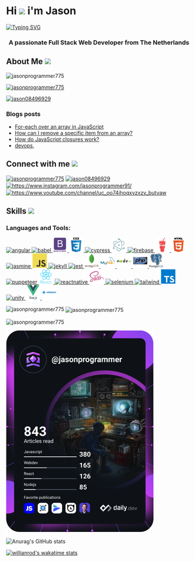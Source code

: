 <h1> Hi <img src = "https://raw.githubusercontent.com/MartinHeinz/MartinHeinz/master/wave.gif" width = 50px> i'm Jason</h1>
<p align='center'>
  
  [![Typing SVG](https://readme-typing-svg.herokuapp.com?color=%2336BCF7&lines=Welcome+to+my+github+page)](https://git.io/typing-svg)
  
<h3 align="center">A passionate Full Stack Web Developer from The Netherlands</h3>
<h2> About Me <img src = "https://media0.giphy.com/media/KDDpcKigbfFpnejZs6/giphy.gif?cid=ecf05e47oy6f4zjs8g1qoiystc56cu7r9tb8a1fe76e05oty&rid=giphy.gif" width = 100px></h2>
<p align="left"> <img src="https://komarev.com/ghpvc/?username=jasonprogrammer775&label=Profile%20views&color=0e75b6&style=flat" alt="jasonprogrammer775" /> </p>

<p align="left"> <a href="https://github.com/ryo-ma/github-profile-trophy"><img src="https://github-profile-trophy.vercel.app/?username=jasonprogrammer775" alt="jasonprogrammer775" /></a> </p>

<p align="left"> <a href="https://twitter.com/jason08496929" target="blank"><img src="https://img.shields.io/twitter/follow/jason08496929?logo=twitter&style=for-the-badge" alt="jason08496929" /></a> </p>

### Blogs posts
<!-- BLOG-POST-LIST:START -->
- [For-each over an array in JavaScript](https://dev.to/jasonprogrammer775/for-each-over-an-array-in-javascript-3a5j)
- [How can I remove a specific item from an array?](https://dev.to/jasonprogrammer775/how-can-i-remove-a-specific-item-from-an-array-2np2)
- [How do JavaScript closures work?](https://dev.to/jasonprogrammer775/how-do-javascript-closures-work-emo)
- [devops,](https://dev.to/jasonprogrammer775/devops-4dkc)
<!-- BLOG-POST-LIST:END -->

<!-- YOUTUBE-VIDEOS-LIST:START -->
<!-- YOUTUBE-VIDEOS-LIST:END -->



<h2> Connect with me <img src='https://raw.githubusercontent.com/ShahriarShafin/ShahriarShafin/main/Assets/handshake.gif' width="100px"> </h2>
<p align="left">
<a href="https://dev.to/jasonprogrammer775" target="blank"><img align="center" src="https://cdn.jsdelivr.net/npm/simple-icons@3.0.1/icons/dev-dot-to.svg" alt="jasonprogrammer775" height="30" width="40" /></a>
<a href="https://twitter.com/jason08496929" target="blank"><img align="center" src="https://raw.githubusercontent.com/rahuldkjain/github-profile-readme-generator/master/src/images/icons/Social/twitter.svg" alt="jason08496929" height="30" width="40" /></a>
<a href="https://www.instagram.com/jasonprogrammer91/" target="blank"><img align="center" src="https://raw.githubusercontent.com/rahuldkjain/github-profile-readme-generator/master/src/images/icons/Social/instagram.svg" alt="https://www.instagram.com/jasonprogrammer91/" height="30" width="40" /></a>
<a href="https://www.youtube.com/c/https://www.youtube.com/channel/uc_oo74ihoqxvzxzy_butvaw" target="blank"><img align="center" src="https://raw.githubusercontent.com/rahuldkjain/github-profile-readme-generator/master/src/images/icons/Social/youtube.svg" alt="https://www.youtube.com/channel/uc_oo74ihoqxvzxzy_butvaw" height="30" width="40" /></a>
</p>
<h2> Skills <img src = "https://media2.giphy.com/media/QssGEmpkyEOhBCb7e1/giphy.gif?cid=ecf05e47a0n3gi1bfqntqmob8g9aid1oyj2wr3ds3mg700bl&rid=giphy.gif" width = 32px> </h2><h3 align="left">Languages and Tools:</h3>
<p align="left"> <a href="https://angular.io" target="_blank"> <img src="https://angular.io/assets/images/logos/angular/angular.svg" alt="angular" width="40" height="40"/> </a> <a href="https://babeljs.io/" target="_blank"> <img src="https://www.vectorlogo.zone/logos/babeljs/babeljs-icon.svg" alt="babel" width="40" height="40"/> </a> <a href="https://getbootstrap.com" target="_blank"> <img src="https://raw.githubusercontent.com/devicons/devicon/master/icons/bootstrap/bootstrap-plain-wordmark.svg" alt="bootstrap" width="40" height="40"/> </a> <a href="https://www.w3schools.com/css/" target="_blank"> <img src="https://raw.githubusercontent.com/devicons/devicon/master/icons/css3/css3-original-wordmark.svg" alt="css3" width="40" height="40"/> </a> <a href="https://www.cypress.io" target="_blank"> <img src="https://raw.githubusercontent.com/simple-icons/simple-icons/6e46ec1fc23b60c8fd0d2f2ff46db82e16dbd75f/icons/cypress.svg" alt="cypress" width="40" height="40"/> </a> <a href="https://www.electronjs.org" target="_blank"> <img src="https://raw.githubusercontent.com/devicons/devicon/master/icons/electron/electron-original.svg" alt="electron" width="40" height="40"/> </a> <a href="https://firebase.google.com/" target="_blank"> <img src="https://www.vectorlogo.zone/logos/firebase/firebase-icon.svg" alt="firebase" width="40" height="40"/> </a> <a href="https://gulpjs.com" target="_blank"> <img src="https://raw.githubusercontent.com/devicons/devicon/master/icons/gulp/gulp-plain.svg" alt="gulp" width="40" height="40"/> </a> <a href="https://www.w3.org/html/" target="_blank"> <img src="https://raw.githubusercontent.com/devicons/devicon/master/icons/html5/html5-original-wordmark.svg" alt="html5" width="40" height="40"/> </a> <a href="https://jasmine.github.io/" target="_blank"> <img src="https://www.vectorlogo.zone/logos/jasmine/jasmine-icon.svg" alt="jasmine" width="40" height="40"/> </a> <a href="https://developer.mozilla.org/en-US/docs/Web/JavaScript" target="_blank"> <img src="https://raw.githubusercontent.com/devicons/devicon/master/icons/javascript/javascript-original.svg" alt="javascript" width="40" height="40"/> </a> <a href="https://jekyllrb.com/" target="_blank"> <img src="https://www.vectorlogo.zone/logos/jekyllrb/jekyllrb-icon.svg" alt="jekyll" width="40" height="40"/> </a> <a href="https://jestjs.io" target="_blank"> <img src="https://www.vectorlogo.zone/logos/jestjsio/jestjsio-icon.svg" alt="jest" width="40" height="40"/> </a> <a href="https://www.mongodb.com/" target="_blank"> <img src="https://raw.githubusercontent.com/devicons/devicon/master/icons/mongodb/mongodb-original-wordmark.svg" alt="mongodb" width="40" height="40"/> </a> <a href="https://www.mysql.com/" target="_blank"> <img src="https://raw.githubusercontent.com/devicons/devicon/master/icons/mysql/mysql-original-wordmark.svg" alt="mysql" width="40" height="40"/> </a> <a href="https://nodejs.org" target="_blank"> <img src="https://raw.githubusercontent.com/devicons/devicon/master/icons/nodejs/nodejs-original-wordmark.svg" alt="nodejs" width="40" height="40"/> </a> <a href="https://www.php.net" target="_blank"> <img src="https://raw.githubusercontent.com/devicons/devicon/master/icons/php/php-original.svg" alt="php" width="40" height="40"/> </a> <a href="https://www.postgresql.org" target="_blank"> <img src="https://raw.githubusercontent.com/devicons/devicon/master/icons/postgresql/postgresql-original-wordmark.svg" alt="postgresql" width="40" height="40"/> </a> <a href="https://github.com/puppeteer/puppeteer" target="_blank"> <img src="https://www.vectorlogo.zone/logos/pptrdev/pptrdev-official.svg" alt="puppeteer" width="40" height="40"/> </a> <a href="https://reactjs.org/" target="_blank"> <img src="https://raw.githubusercontent.com/devicons/devicon/master/icons/react/react-original-wordmark.svg" alt="react" width="40" height="40"/> </a> <a href="https://reactnative.dev/" target="_blank"> <img src="https://reactnative.dev/img/header_logo.svg" alt="reactnative" width="40" height="40"/> </a> <a href="https://sass-lang.com" target="_blank"> <img src="https://raw.githubusercontent.com/devicons/devicon/master/icons/sass/sass-original.svg" alt="sass" width="40" height="40"/> </a> <a href="https://www.selenium.dev" target="_blank"> <img src="https://raw.githubusercontent.com/detain/svg-logos/780f25886640cef088af994181646db2f6b1a3f8/svg/selenium-logo.svg" alt="selenium" width="40" height="40"/> </a> <a href="https://tailwindcss.com/" target="_blank"> <img src="https://www.vectorlogo.zone/logos/tailwindcss/tailwindcss-icon.svg" alt="tailwind" width="40" height="40"/> </a> <a href="https://www.typescriptlang.org/" target="_blank"> <img src="https://raw.githubusercontent.com/devicons/devicon/master/icons/typescript/typescript-original.svg" alt="typescript" width="40" height="40"/> </a> <a href="https://unity.com/" target="_blank"> <img src="https://www.vectorlogo.zone/logos/unity3d/unity3d-icon.svg" alt="unity" width="40" height="40"/> </a> <a href="https://vuejs.org/" target="_blank"> <img src="https://raw.githubusercontent.com/devicons/devicon/master/icons/vuejs/vuejs-original-wordmark.svg" alt="vuejs" width="40" height="40"/> </a> <a href="https://webpack.js.org" target="_blank"> <img src="https://raw.githubusercontent.com/devicons/devicon/d00d0969292a6569d45b06d3f350f463a0107b0d/icons/webpack/webpack-original-wordmark.svg" alt="webpack" width="40" height="40"/> </a> </p>

<p><img align="left" src="https://github-readme-stats.vercel.app/api/top-langs?username=jasonprogrammer775&show_icons=true&locale=en&layout=compact" alt="jasonprogrammer775" /></p>

<p>&nbsp;<img align="center" src="https://github-readme-stats.vercel.app/api?username=jasonprogrammer775&show_icons=true&locale=en" alt="jasonprogrammer775" /></p>

<p><img align="center" src="https://github-readme-streak-stats.herokuapp.com/?user=jasonprogrammer775&" alt="jasonprogrammer775" /></p>


<a href="https://app.daily.dev/DailyDevTips"><img src="https://github.com/jasonprogrammer775/jasonprogrammer775/blob/master/devcard.svg" width="400" alt="jason programmer's Dev Card"/></a>


![Anurag's GitHub stats](https://github-readme-stats.vercel.app/api?username=jasonprogrammer775&show_icons=true&theme=radical)




[![willianrod's wakatime stats](https://github-readme-stats.vercel.app/api/wakatime?username=programmer)](https://github.com/anuraghazra/github-readme-stats)











